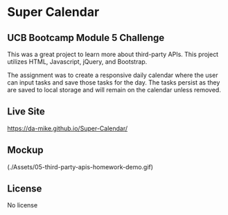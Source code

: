 # Super Calendar

## UCB Bootcamp Module 5 Challenge

This was a great project to learn more about third-party APIs. This project utilizes HTML, Javascript, jQuery, and Bootstrap.

The assignment was to create a responsive daily calendar where the user can input tasks and save those tasks for the day. The tasks persist as they are saved to local storage and will remain on the calendar unless removed.

## Live Site

https://da-mike.github.io/Super-Calendar/

## Mockup

(./Assets/05-third-party-apis-homework-demo.gif)

## License

No license